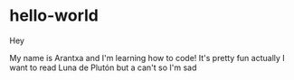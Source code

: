 # hello-world

Hey

My name is Arantxa and I'm learning how to code!
It's pretty fun actually
I want to read Luna de Plutón but a can't so I'm sad
